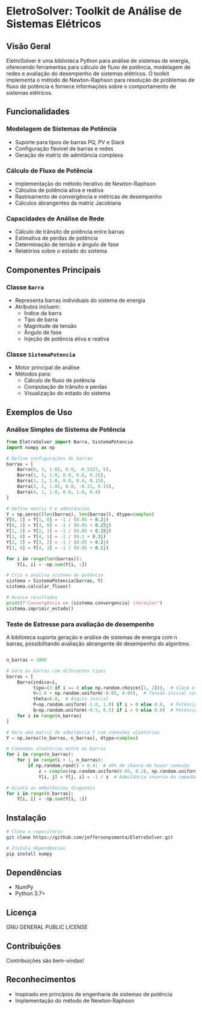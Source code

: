 # EletroSolver: Toolkit de Análise de Sistemas Elétricos

## Visão Geral

EletroSolver é uma biblioteca Python para análise de sistemas de energia, oferecendo ferramentas para cálculo de fluxo de potência, modelagem de redes e avaliação do desempenho de sistemas elétricos. O toolkit implementa o método de Newton-Raphson para resolução de problemas de fluxo de potência e fornece informações sobre o comportamento de sistemas elétricos.

## Funcionalidades

### Modelagem de Sistemas de Potência
- Suporte para tipos de barras PQ, PV e Slack
- Configuração flexível de barras e redes
- Geração de matriz de admitância complexa

### Cálculo de Fluxo de Potência
- Implementação do método iterativo de Newton-Raphson
- Cálculos de potência ativa e reativa
- Rastreamento de convergência e métricas de desempenho
- Cálculos abrangentes da matriz Jacobiana

### Capacidades de Análise de Rede
- Cálculo de trânsito de potência entre barras
- Estimativa de perdas de potência
- Determinação de tensão e ângulo de fase
- Relatórios sobre o estado do sistema

## Componentes Principais

### Classe `Barra`
- Representa barras individuais do sistema de energia
- Atributos incluem:
  - Índice da barra
  - Tipo de barra
  - Magnitude de tensão
  - Ângulo de fase
  - Injeção de potência ativa e reativa

### Classe `SistemaPotencia`
- Motor principal de análise
- Métodos para:
  - Cálculo de fluxo de potência
  - Computação de trânsito e perdas
  - Visualização do estado do sistema

## Exemplos de Uso

### Análise Simples de Sistema de Potência
```python
from EletroSolver import Barra, SistemaPotencia
import numpy as np

# Define configurações de barras
barras = [
    Barra(0, 3, 1.02, 0.0, -0.5327, 5),
    Barra(1, 1, 1.0, 0.0, 0.6, 0.25),
    Barra(2, 1, 1.0, 0.0, 0.4, 0.15),
    Barra(3, 2, 1.01, 0.0, -0.21, 0.15),
    Barra(4, 1, 1.0, 0.0, 1.0, 0.4)
]

# Define matriz Y e admitâncias
Y = np.zeros((len(barras), len(barras)), dtype=complex)
Y[0, 1] = Y[1, 0] = -1 / (0.05 + 0.2j)
Y[0, 3] = Y[3, 0] = -1 / (0.05 + 0.25j)
Y[1, 2] = Y[2, 1] = -1 / (0.05 + 0.15j)
Y[1, 4] = Y[4, 1] = -1 / (0.1 + 0.3j)
Y[2, 3] = Y[3, 2] = -1 / (0.05 + 0.2j)
Y[3, 4] = Y[4, 3] = -1 / (0.05 + 0.1j)

for i in range(len(barras)):
    Y[i, i] = -np.sum(Y[i, :])

# Cria e analisa sistema de potência
sistema = SistemaPotencia(barras, Y)
sistema.calcular_fluxo()

# Acessa resultados
print(f"Convergência em {sistema.convergencia} iterações")
sistema.imprimir_estado()
```

### Teste de Estresse para avaliação de desempenho
A biblioteca suporta geração e análise de sistemas de energia com n barras, possibilitando avaliação abrangente de desempenho do algoritmo.

```python

n_barras = 1000

# Gera as barras com diferentes tipos
barras = [
    Barra(indice=i, 
          tipo=(3 if i == 0 else np.random.choice([1, 2])),  # Slack é a primeira, outras são PQ ou PV
          V=1.0 + np.random.uniform(-0.05, 0.05),  # Tensão inicial com pequenas variações
          theta=0.0,  # Ângulo inicial
          P=np.random.uniform(-1.0, 1.0) if i > 0 else 0.0,  # Potência ativa
          Q=np.random.uniform(-0.5, 0.5) if i > 0 else 0.0)  # Potência reativa
    for i in range(n_barras)
]

# Gera uma matriz de admitância Y com conexões aleatórias
Y = np.zeros((n_barras, n_barras), dtype=complex)

# Conexões aleatórias entre as barras
for i in range(n_barras):
    for j in range(i + 1, n_barras):
        if np.random.rand() < 0.4:  # 40% de chance de haver conexão
            z = complex(np.random.uniform(0.05, 0.2), np.random.uniform(0.1, 0.3))  # Impedância
            Y[i, j] = Y[j, i] = -1 / z  # Admitância inversa da impedância

# Ajusta as admitâncias diagonais
for i in range(n_barras):
    Y[i, i] = -np.sum(Y[i, :])

```

## Instalação

```bash
# Clona o repositório
git clone https://github.com/jeffersonpimenta/EletroSolver.git

# Instala dependências
pip install numpy
```

## Dependências
- NumPy
- Python 3.7+

## Licença
GNU GENERAL PUBLIC LICENSE

## Contribuições
Contribuições são bem-vindas!

## Reconhecimentos
- Inspirado em princípios de engenharia de sistemas de potência
- Implementação do método de Newton-Raphson

